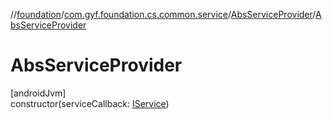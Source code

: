 //[foundation](../../../index.md)/[com.gyf.foundation.cs.common.service](../index.md)/[AbsServiceProvider](index.md)/[AbsServiceProvider](-abs-service-provider.md)

# AbsServiceProvider

[androidJvm]\
constructor(serviceCallback: [IService](../../com.gyf.foundation.cs.common.service.face/-i-service/index.md))